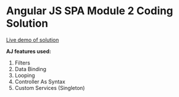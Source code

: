 Angular JS SPA Module 2 Coding Solution
=======
[Live demo of solution](https://stsourdos.github.io/angular-js/module2-solution/index.html)

**AJ features used:**

1. Filters
2. Data Binding
3. Looping
4. Controller As Syntax
5. Custom Services (Singleton)

